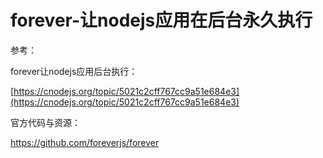 # forever-让nodejs应用在后台永久执行

参考：

forever让nodejs应用后台执行：

[https://cnodejs.org/topic/5021c2cff767cc9a51e684e3](https://cnodejs.org/topic/5021c2cff767cc9a51e684e3)

官方代码与资源：

https://github.com/foreverjs/forever

